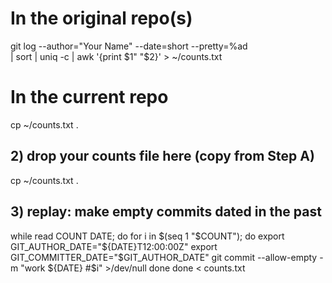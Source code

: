 # In the original repo(s)
git log --author="Your Name" --date=short --pretty=%ad \
| sort | uniq -c | awk '{print $1" "$2}' > ~/counts.txt

# In the current repo
cp ~/counts.txt .

## 2) drop your counts file here (copy from Step A)
cp ~/counts.txt .

## 3) replay: make empty commits dated in the past
while read COUNT DATE; do
  for i in $(seq 1 "$COUNT"); do
    export GIT_AUTHOR_DATE="${DATE}T12:00:00Z"
    export GIT_COMMITTER_DATE="$GIT_AUTHOR_DATE"
    git commit --allow-empty -m "work ${DATE} #$i" >/dev/null
  done
done < counts.txt
